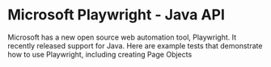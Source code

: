 # Microsoft Playwright - Java API

Microsoft has a new open source web automation tool, Playwright. It recently released support for Java. Here are example tests that demonstrate how to use Playwright, including creating Page Objects

